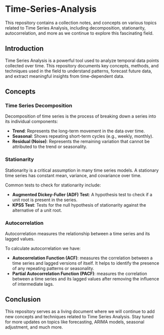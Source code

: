 # Time-Series-Analysis
This repository contains a collection notes, and concepts on various topics related to Time Series Analysis, including decomposition, stationarity, autocorrelation, and more as we continue to explore this fascinating field.

## Introduction
Time Series Analysis is a powerful tool used to analyze temporal data points collected over time. This repository documents key concepts, methods, and techniques used in the field to understand patterns, forecast future data, and extract meaningful insights from time-dependent data.

## Concepts
### Time Series Decomposition
Decomposition of time series is the process of breaking down a series into its individual components:
- **Trend**: Represents the long-term movement in the data over time.
- **Seasonal**: Shows repeating short-term cycles (e.g., weekly, monthly).
- **Residual (Noise)**: Represents the remaining variation that cannot be attributed to the trend or seasonality.

### Stationarity
Stationarity is a critical assumption in many time series models. A stationary time series has constant mean, variance, and covariance over time.

Common tests to check for stationarity include:
- **Augmented Dickey-Fuller (ADF) Test**: A hypothesis test to check if a unit root is present in the series.
- **KPSS Test**: Tests for the null hypothesis of stationarity against the alternative of a unit root.

### Autocorrelation
Autocorrelation measures the relationship between a time series and its lagged values.

To calculate autocorrelation we have:
* **Autocorrelation Function (ACF)**: measures the correlation between a time series and lagged versions of itself. It helps to identify the presence of any repeating patterns or seasonality.
* **Partial Autocorrelation Function (PACF)**: measures the correlation between a time series and its lagged values after removing the influence of intermediate lags.

## Conclusion
This repository serves as a living document where we will continue to add new concepts and techniques related to Time Series Analysis. Stay tuned for more updates on topics like forecasting, ARIMA models, seasonal adjustment, and much more.
